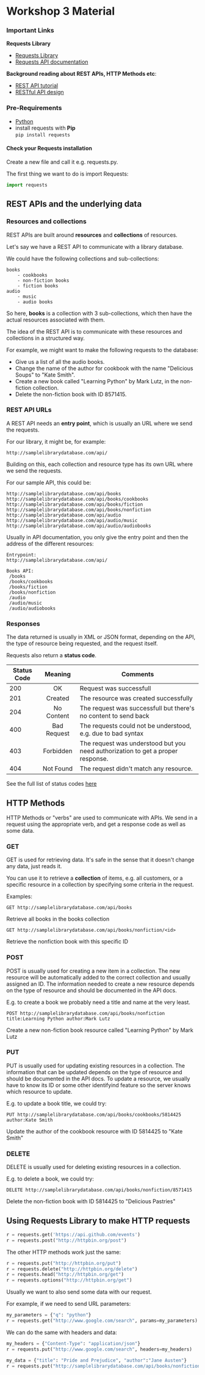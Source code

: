 # Workshop 3 Material

### Important Links

**Requests Library**

* [Requests Library](http://docs.python-requests.org/)
* [Requests API documentation](http://docs.python-requests.org/en/latest/api/)

**Background reading about REST APIs, HTTP Methods etc**: 
* [REST API tutorial](http://www.restapitutorial.com/)
* [RESTful API design](http://restful-api-design.readthedocs.org/en/latest/intro.html)

### Pre-Requirements
* [Python](https://github.com/HkiPythonWorkshops/Workshops)
* install requests with **Pip**  
```pip install requests```

#### Check your Requests installation

Create a new file and call it e.g. requests.py. 

The first thing we want to do is import Requests:
```python
import requests
```

## REST APIs and the underlying data


### Resources and collections

REST APIs are built around **resources** and **collections** of resources.

Let's say we have a REST API to communicate with a library database. 

We could have the following collections and sub-collections:

```
books 
    - cookbooks
    - non-fiction books
    - fiction books
audio
    - music
    - audio books
```

So here, **books** is a collection with 3 sub-collections, which then have the actual resources associated with them.

The idea of the REST API is to communicate with these resources and collections in a structured way. 

For example, we might want to make the following requests to the database:
* Give us a list of all the audio books.
* Change the name of the author for cookbook with the name "Delicious Soups" to "Kate Smith".
* Create a new book called "Learning Python"  by Mark Lutz, in the non-fiction collection. 
* Delete the non-fiction book with ID 8571415.

### REST API URLs

A REST API needs an **entry point**, which is usually an URL where we send the requests. 

For our library, it might be, for example: 

```
http://samplelibrarydatabase.com/api/
```

Building on this, each collection and resource type has its own URL where we send the requests. 

For our sample API, this could be: 


```
http://samplelibrarydatabase.com/api/books
http://samplelibrarydatabase.com/api/books/cookbooks
http://samplelibrarydatabase.com/api/books/fiction
http://samplelibrarydatabase.com/api/books/nonfiction
http://samplelibrarydatabase.com/api/audio
http://samplelibrarydatabase.com/api/audio/music
http://samplelibrarydatabase.com/api/audio/audiobooks
```
Usually in API documentation, you only give the entry point and then the address of the different resources: 

```
Entrypoint: 
http://samplelibrarydatabase.com/api/

Books API: 
 /books
 /books/cookbooks
 /books/fiction
 /books/nonfiction
 /audio
 /audio/music
 /audio/audiobooks
```

### Responses

The data returned is usually in XML or JSON format, depending on the API, the type of resource being requested, and the request itself.

Requests also return a **status code**.

| Status Code        | Meaning           | Comments  |
| ------------- |:-------------:| -----|
| 200      | OK | Request was successfull |
| 201      | Created      |   The resource was created successfully |
| 204 | No Content     |    The request was successfull but there's no content to send back |
| 400 | Bad Request | The requests could not be understood, e.g. due to bad syntax |
| 403 | Forbidden | The request was understood but you need authorization to get a proper response. |
| 404 | Not Found | The request didn't match any resource. |

See the full list of status codes [here](http://www.restapitutorial.com/httpstatuscodes.html)

## HTTP Methods

HTTP Methods or "verbs" are used to communicate with APIs. We send in a request using the appropriate verb, and get a response code as well as some data. 

### GET

GET is used for retrieving data. It's safe in the sense that it doesn't change any data, just reads it. 

You can use it to retrieve a **collection** of items, e.g. all customers, or a specific resource in a collection by specifying some criteria in the request.

Examples: 
```
GET http://samplelibrarydatabase.com/api/books
```
Retrieve all books in the books collection

```
GET http://samplelibrarydatabase.com/api/books/nonfiction/<id>
```
Retrieve the nonfiction book with this specific ID

### POST

POST is usually used for creating a new item in a collection. The new resource will be automatically added to the correct collection and usually assigned an ID. The information needed to create a new resource depends on the type of resource and should be documented in the API docs. 

E.g. to create a book we probably need a title and name at the very least. 

```
POST http://samplelibrarydatabase.com/api/books/nonfiction title:Learning Python author:Mark Lutz
```
Create a new non-fiction book resource called "Learning Python" by Mark Lutz

### PUT

PUT is usually used for updating existing resources in a collection. The information that can be updated depends on the type of resource and should be documented in the API docs. To update a resource, we usually have to know its ID or some other identifyind feature so the server knows which resource to update. 

E.g. to update a book title, we could try: 

```
PUT http://samplelibrarydatabase.com/api/books/cookbooks/5814425 author:Kate Smith
``` 
Update the author of the cookbook resource with ID 5814425 to "Kate Smith"


### DELETE

DELETE is usually used for deleting existing resources in a collection. 

E.g. to delete a book, we could try: 

```
DELETE http://samplelibrarydatabase.com/api/books/nonfiction/8571415 
``` 
Delete the non-fiction book with ID 5814425 to "Delicious Pastries"

## Using Requests Library to make HTTP requests

```python
r = requests.get('https://api.github.com/events')
r = requests.post("http://httpbin.org/post")
```

The other HTTP methods work just the same:
```python
r = requests.put("http://httpbin.org/put")
r = requests.delete("http://httpbin.org/delete")
r = requests.head("http://httpbin.org/get")
r = requests.options("http://httpbin.org/get")
```

Usually we want to also send some data with our request. 

For example, if we need to send URL parameters: 
```python
my_parameters = {"q": "python"}
r = requests.get("http://www.google.com/search", params=my_parameters)
```

We can do the same with headers and data: 
```python
my_headers = {"Content-Type": "application/json"}
r = requests.put("http://www.google.com/search", headers=my_headers)

my_data = {"title": "Pride and Prejudice", "author":"Jane Austen"}
r = requests.put("http://samplelibrarydatabase.com/api/books/nonfiction/8571415", data=my_data)
```

